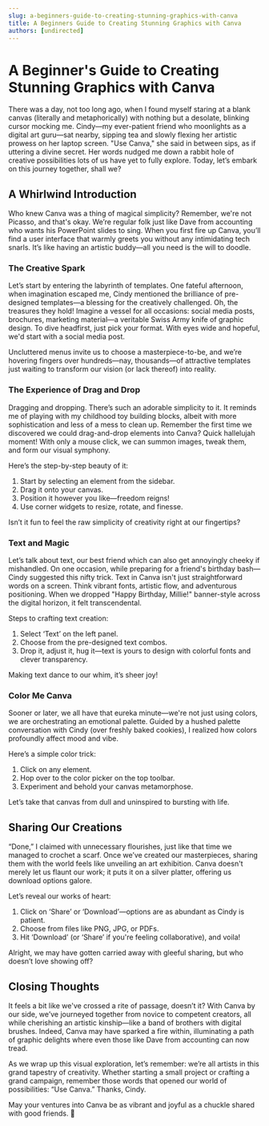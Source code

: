 ```yaml
---
slug: a-beginners-guide-to-creating-stunning-graphics-with-canva
title: A Beginners Guide to Creating Stunning Graphics with Canva
authors: [undirected]
---
```


# A Beginner's Guide to Creating Stunning Graphics with Canva

There was a day, not too long ago, when I found myself staring at a blank canvas (literally and metaphorically) with nothing but a desolate, blinking cursor mocking me. Cindy—my ever-patient friend who moonlights as a digital art guru—sat nearby, sipping tea and slowly flexing her artistic prowess on her laptop screen. "Use Canva," she said in between sips, as if uttering a divine secret. Her words nudged me down a rabbit hole of creative possibilities lots of us have yet to fully explore. Today, let’s embark on this journey together, shall we?

## A Whirlwind Introduction

Who knew Canva was a thing of magical simplicity? Remember, we're not Picasso, and that's okay. We’re regular folk just like Dave from accounting who wants his PowerPoint slides to sing. When you first fire up Canva, you’ll find a user interface that warmly greets you without any intimidating tech snarls. It’s like having an artistic buddy—all you need is the will to doodle.

### The Creative Spark

Let’s start by entering the labyrinth of templates. One fateful afternoon, when imagination escaped me, Cindy mentioned the brilliance of pre-designed templates—a blessing for the creatively challenged. Oh, the treasures they hold! Imagine a vessel for all occasions: social media posts, brochures, marketing material—a veritable Swiss Army knife of graphic design. To dive headfirst, just pick your format. With eyes wide and hopeful, we'd start with a social media post. 

Uncluttered menus invite us to choose a masterpiece-to-be, and we’re hovering fingers over hundreds—nay, thousands—of attractive templates just waiting to transform our vision (or lack thereof) into reality. 

### The Experience of Drag and Drop

Dragging and dropping. There’s such an adorable simplicity to it. It reminds me of playing with my childhood toy building blocks, albeit with more sophistication and less of a mess to clean up. Remember the first time we discovered we could drag-and-drop elements into Canva? Quick hallelujah moment! With only a mouse click, we can summon images, tweak them, and form our visual symphony. 

Here’s the step-by-step beauty of it:
1. Start by selecting an element from the sidebar.
2. Drag it onto your canvas.
3. Position it however you like—freedom reigns!
4. Use corner widgets to resize, rotate, and finesse.
  
Isn’t it fun to feel the raw simplicity of creativity right at our fingertips?

### Text and Magic

Let’s talk about text, our best friend which can also get annoyingly cheeky if mishandled. On one occasion, while preparing for a friend's birthday bash—Cindy suggested this nifty trick. Text in Canva isn't just straightforward words on a screen. Think vibrant fonts, artistic flow, and adventurous positioning. When we dropped "Happy Birthday, Millie!" banner-style across the digital horizon, it felt transcendental. 

Steps to crafting text creation:
1. Select ‘Text’ on the left panel.
2. Choose from the pre-designed text combos.
3. Drop it, adjust it, hug it—text is yours to design with colorful fonts and clever transparency.

Making text dance to our whim, it’s sheer joy!

### Color Me Canva

Sooner or later, we all have that eureka minute—we're not just using colors, we are orchestrating an emotional palette. Guided by a hushed palette conversation with Cindy (over freshly baked cookies), I realized how colors profoundly affect mood and vibe.

Here’s a simple color trick:
1. Click on any element.
2. Hop over to the color picker on the top toolbar.
3. Experiment and behold your canvas metamorphose.

Let’s take that canvas from dull and uninspired to bursting with life.

## Sharing Our Creations

“Done,” I claimed with unnecessary flourishes, just like that time we managed to crochet a scarf. Once we’ve created our masterpieces, sharing them with the world feels like unveiling an art exhibition. Canva doesn't merely let us flaunt our work; it puts it on a silver platter, offering us download options galore. 

Let’s reveal our works of heart:
1. Click on ‘Share’ or ‘Download’—options are as abundant as Cindy is patient.
2. Choose from files like PNG, JPG, or PDFs.
3. Hit ‘Download’ (or ‘Share’ if you're feeling collaborative), and voila!

Alright, we may have gotten carried away with gleeful sharing, but who doesn’t love showing off?

## Closing Thoughts

It feels a bit like we've crossed a rite of passage, doesn’t it? With Canva by our side, we’ve journeyed together from novice to competent creators, all while cherishing an artistic kinship—like a band of brothers with digital brushes. Indeed, Canva may have sparked a fire within, illuminating a path of graphic delights where even those like Dave from accounting can now tread.

As we wrap up this visual exploration, let’s remember: we’re all artists in this grand tapestry of creativity. Whether starting a small project or crafting a grand campaign, remember those words that opened our world of possibilities: “Use Canva.” Thanks, Cindy.

May your ventures into Canva be as vibrant and joyful as a chuckle shared with good friends. 🎨
